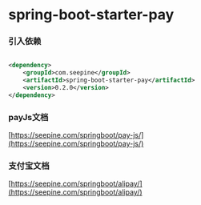 # spring-boot-starter-pay

### 引入依赖

```xml

<dependency>
    <groupId>com.seepine</groupId>
    <artifactId>spring-boot-starter-pay</artifactId>
    <version>0.2.0</version>
</dependency>
```

### payJs文档

[https://seepine.com/springboot/pay-js/](https://seepine.com/springboot/pay-js/)

### 支付宝文档

[https://seepine.com/springboot/alipay/](https://seepine.com/springboot/alipay/)

